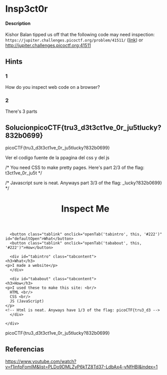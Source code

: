 # Insp3ct0r

#### Description
Kishor Balan tipped us off that the following code may need inspection: `https://jupiter.challenges.picoctf.org/problem/41511/` ([link](https://jupiter.challenges.picoctf.org/problem/41511/)) or http://jupiter.challenges.picoctf.org:41511

## Hints
### 1
How do you inspect web code on a browser?

### 2 
There's 3 parts

## SolucionpicoCTF{tru3_d3t3ct1ve_0r_ju5tlucky?832b0699}

picoCTF{tru3_d3t3ct1ve_0r_ju5tlucky?832b0699}

Ver el codigo fuente de la ppagina del css y del js

<!-- Html is neat. Anyways have 1/3 of the flag: picoCTF{tru3_d3 -->


/* You need CSS to make pretty pages. Here's part 2/3 of the flag: t3ct1ve_0r_ju5t */

/* Javascript sure is neat. Anyways part 3/3 of the flag: _lucky?832b0699} */

<!doctype html>
<html>
  <head>
    <title>My First Website :)</title>
    <link href="[https://fonts.googleapis.com/css?family=Open+Sans|Roboto](view-source:https://fonts.googleapis.com/css?family=Open+Sans|Roboto)" rel="stylesheet">
    <link rel="stylesheet" type="text/css" href="[mycss.css](view-source:https://jupiter.challenges.picoctf.org/problem/41511/mycss.css)">
    <script type="application/javascript" src="[myjs.js](view-source:https://jupiter.challenges.picoctf.org/problem/41511/myjs.js)"></script>
  </head>

  <body>
    <div class="container">
      <header>
	<h1>Inspect Me</h1>
      </header>

      <button class="tablink" onclick="openTab('tabintro', this, '#222')" id="defaultOpen">What</button>
      <button class="tablink" onclick="openTab('tababout', this, '#222')">How</button>
      
      <div id="tabintro" class="tabcontent">
	<h3>What</h3>
	<p>I made a website</p>
      </div>

      <div id="tababout" class="tabcontent">
	<h3>How</h3>
	<p>I used these to make this site: <br/>
	  HTML <br/>
	  CSS <br/>
	  JS (JavaScript)
	</p>
	<!-- Html is neat. Anyways have 1/3 of the flag: picoCTF{tru3_d3 -->
      </div>
      
    </div>
    
  </body>
</html>

picoCTF{tru3_d3t3ct1ve_0r_ju5tlucky?832b0699}

## Referencias
https://www.youtube.com/watch?v=f1infpFomIM&list=PLDo9DMLZyP6kTZ8Td37-LdbAx4-yNfHBl&index=1